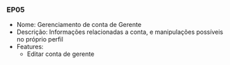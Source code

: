 ### EP05

- Nome: Gerenciamento de conta de Gerente
- Descrição: Informações relacionadas a conta, e manipulações possíveis no próprio perfil
- Features:
  * Editar conta de gerente
